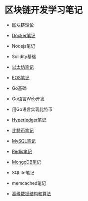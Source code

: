 # 区块链开发学习笔记

- [区块链理论](./区块链理论/README.md)

- [Docker笔记](./Docker/README.md)

- Nodejs笔记

- Solidity基础
- [以太坊笔记](./以太坊/README.md)

- [EOS笔记](./EOS/README.md)

- Go基础
- Go语言Web开发
- 用Go语言实现比特币

- [Hyperledger笔记](./Hyperledger/READE.md)

- [比特币笔记](./比特币/README.md)

- [MySQL笔记](./数据库/MySQL/README.md)
- [Redis笔记](./数据库/Redis/README.md)
- [MongoDB笔记](./数据库/MongoDB/README.md)
- SQLite笔记
- memcached笔记

- [高级数据结构和算法](高级数据结构和算法/README.md)

